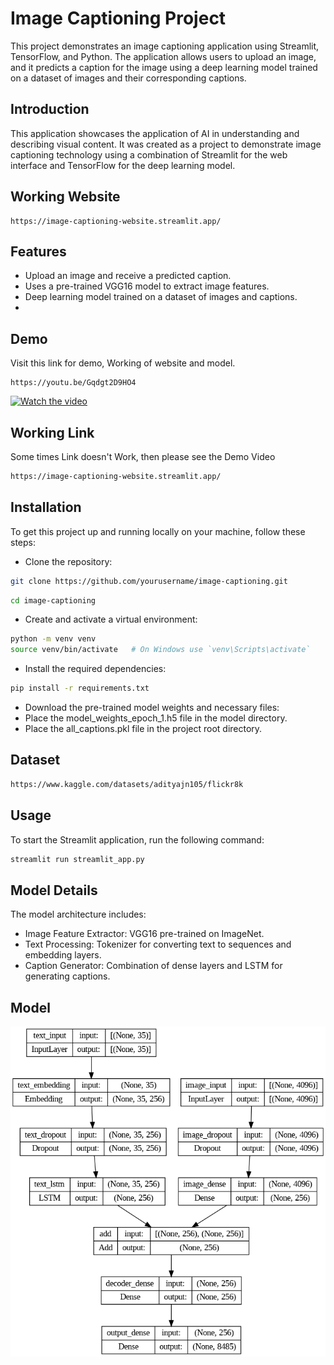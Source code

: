 # Image Captioning Project
This project demonstrates an image captioning application using Streamlit, TensorFlow, and Python. The application allows users to upload an image, and it predicts a caption for the image using a deep learning model trained on a dataset of images and their corresponding captions.

## Introduction
This application showcases the application of AI in understanding and describing visual content. It was created as a project to demonstrate image captioning technology using a combination of Streamlit for the web interface and TensorFlow for the deep learning model.

## Working Website
```
https://image-captioning-website.streamlit.app/
```
## Features
- Upload an image and receive a predicted caption.
- Uses a pre-trained VGG16 model to extract image features.
- Deep learning model trained on a dataset of images and captions.
- 
## Demo
Visit this link for demo, Working of website and model.
```
https://youtu.be/Gqdgt2D9HO4
```
[![Watch the video](https://img.youtube.com/vi/Gqdgt2D9HO4/maxresdefault.jpg)](https://www.youtube.com/watch?v=Gqdgt2D9HO4)

## Working Link
Some times Link doesn't Work, then please see the Demo Video
```bash
https://image-captioning-website.streamlit.app/
```
## Installation
To get this project up and running locally on your machine, follow these steps:

- Clone the repository:

```bash
git clone https://github.com/yourusername/image-captioning.git
```
``` bash
cd image-captioning
```
- Create and activate a virtual environment:

```bash
python -m venv venv
source venv/bin/activate   # On Windows use `venv\Scripts\activate`
```
- Install the required dependencies:

```bash
pip install -r requirements.txt
```
- Download the pre-trained model weights and necessary files:
- Place the model_weights_epoch_1.h5 file in the model directory.
- Place the all_captions.pkl file in the project root directory.

## Dataset
```bash
https://www.kaggle.com/datasets/adityajn105/flickr8k
```
## Usage
To start the Streamlit application, run the following command:
``` bash
streamlit run streamlit_app.py
```
## Model Details
The model architecture includes:

- Image Feature Extractor: VGG16 pre-trained on ImageNet.
- Text Processing: Tokenizer for converting text to sequences and embedding layers.
- Caption Generator: Combination of dense layers and LSTM for generating captions.

## Model

![App Screenshot](model.png)
